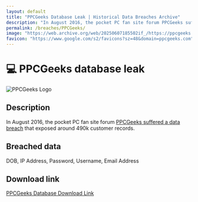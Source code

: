 ```yaml
---
layout: default
title: "PPCGeeks Database Leak | Historical Data Breaches Archive"
description: "In August 2016, the pocket PC fan site forum PPCGeeks suffered a data breach that exposed around 490k customer records."
permalink: /breaches/PPCGeeks/
image: "https://web.archive.org/web/20250607185502if_/https://ppcgeeks.ai/wp-content/uploads/2023/01/PPC-Geeks-Logo.png"
favicon: "https://www.google.com/s2/favicons?sz=48&domain=ppcgeeks.com"
---
```


# 💻 PPCGeeks database leak

![PPCGeeks Logo](https://web.archive.org/web/20250607185502if_/https://ppcgeeks.ai/wp-content/uploads/2023/01/PPC-Geeks-Logo.png)

## Description

In August 2016, the pocket PC fan site forum <a href="https://haveibeenpwned.com/Breach/PPCGeeks" target="_blank" rel="noopener">PPCGeeks suffered a data breach</a> that exposed around 490k customer records.

## Breached data

DOB, IP Address, Password, Username, Email Address

## Download link

[PPCGeeks Database Download Link](https://buzzheavier.com/s9k47ej5wh8y)
